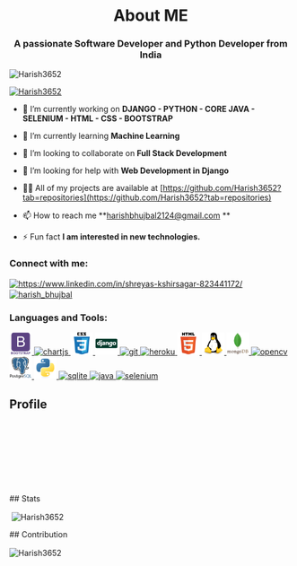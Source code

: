 <h1 align="center">About ME </h1>
<h3 align="center">A passionate Software Developer and Python Developer from India</h3>

<p align="left"> <img src="https://komarev.com/ghpvc/?username=Harish3652&label=Profile%20views&color=0e75b6&style=flat" alt="Harish3652" /> </p>

<p align="left"> <a href="https://github.com/ryo-ma/github-profile-trophy"><img src="https://github-profile-trophy.vercel.app/?username=Harish3652" alt="Harish3652" /></a> </p>



- 🔭 I’m currently working on **DJANGO - PYTHON - CORE JAVA - SELENIUM - HTML - CSS - BOOTSTRAP**

- 🌱 I’m currently learning **Machine Learning**

- 👯 I’m looking to collaborate on **Full Stack Development**

- 🤝 I’m looking for help with **Web Development in Django**

- 👨‍💻 All of my projects are available at [https://github.com/Harish3652?tab=repositories](https://github.com/Harish3652?tab=repositories)

- 📫 How to reach me **harishbhujbal2124@gmail.com **

- ⚡ Fun fact **I am interested in new technologies.**


<h3 align="left">Connect with me:</h3>
<p align="left">

<a href="https://www.linkedin.com/in/harish-bhujbal21/" target="blank"><img align="center" src="https://cdn.jsdelivr.net/npm/simple-icons@3.0.1/icons/linkedin.svg" alt="https://www.linkedin.com/in/shreyas-kshirsagar-823441172/" height="30" width="40" /></a>
<a href="https://www.instagram.com/harish_bhujbal/" target="blank"><img align="center" src="https://cdn.jsdelivr.net/npm/simple-icons@3.0.1/icons/instagram.svg" alt="harish_bhujbal" height="30" width="40" /></a>



</p>

<h3 align="left">Languages and Tools:</h3>
<p align="left"> <a href="https://getbootstrap.com" target="_blank"> <img src="https://raw.githubusercontent.com/devicons/devicon/master/icons/bootstrap/bootstrap-plain-wordmark.svg" alt="bootstrap" width="40" height="40"/> </a> <a href="https://www.chartjs.org" target="_blank"> <img src="https://www.chartjs.org/media/logo-title.svg" alt="chartjs" width="40" height="40"/> </a>  <a href="https://www.w3schools.com/css/" target="_blank"> <img src="https://raw.githubusercontent.com/devicons/devicon/master/icons/css3/css3-original-wordmark.svg" alt="css3" width="40" height="40"/> </a> <a href="https://www.djangoproject.com/" target="_blank"> <img src="https://raw.githubusercontent.com/devicons/devicon/master/icons/django/django-original.svg" alt="django" width="40" height="40"/> </a> <a href="https://git-scm.com/" target="_blank"> <img src="https://www.vectorlogo.zone/logos/git-scm/git-scm-icon.svg" alt="git" width="40" height="40"/> </a> <a href="https://heroku.com" target="_blank"> <img src="https://www.vectorlogo.zone/logos/heroku/heroku-icon.svg" alt="heroku" width="40" height="40"/> </a> <a href="https://www.w3.org/html/" target="_blank"> <img src="https://raw.githubusercontent.com/devicons/devicon/master/icons/html5/html5-original-wordmark.svg" alt="html5" width="40" height="40"/> </a> <a href="https://www.linux.org/" target="_blank"> <img src="https://raw.githubusercontent.com/devicons/devicon/master/icons/linux/linux-original.svg" alt="linux" width="40" height="40"/> </a> <a href="https://www.mongodb.com/" target="_blank"> <img src="https://raw.githubusercontent.com/devicons/devicon/master/icons/mongodb/mongodb-original-wordmark.svg" alt="mongodb" width="40" height="40"/> </a> <a href="https://opencv.org/" target="_blank"> <img src="https://www.vectorlogo.zone/logos/opencv/opencv-icon.svg" alt="opencv" width="40" height="40"/> </a> <a href="https://www.postgresql.org" target="_blank"> <img src="https://raw.githubusercontent.com/devicons/devicon/master/icons/postgresql/postgresql-original-wordmark.svg" alt="postgresql" width="40" height="40"/> </a> </a> <a href="https://www.python.org" target="_blank"> <img src="https://raw.githubusercontent.com/devicons/devicon/master/icons/python/python-original.svg" alt="python" width="40" height="40"/> </a> <a href="https://www.sqlite.org/" target="_blank"> <img src="https://www.vectorlogo.zone/logos/sqlite/sqlite-icon.svg" alt="sqlite" width="40" height="40"/> </a> <a href="https://www.java.com/en/" target="_blank"> <img src="https://www.vectorlogo.zone/util/preview.html?image=/logos/java/java-icon.svg" alt="java" width="40" height="40"/> </a> <a href="https://www.selenium.dev/" target="_blank"> <img src="https://freeicons.io/vector-and-svg-logos-icons-17/selenium-icon-9045" alt="selenium" width="40" height="40"/> </a></p>


## Profile

<p><img align="left" src="https://github-readme-stats.vercel.app/api/top-langs?username=Harish3652&show_icons=true&locale=en&layout=compact" alt="Harish3652" style="display: contents;max-width: 100%;" /></p>


<br><br>
<p></p>
<p></p>
<br><br>
<br><br>
<p></p>
## Stats

<p>&nbsp;<img align="center" src="https://github-readme-stats.vercel.app/api?username=Harish3652&show_icons=true&locale=en" alt="Harish3652" /></p>


<p></p>
<p></p>
<p></p>
## Contribution

<p><img align="center" src="https://github-readme-streak-stats.herokuapp.com/?user=Harish3652&" alt="Harish3652" /></p>
